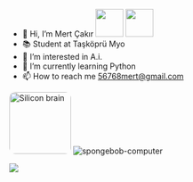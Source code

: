 - 👋 Hi, I’m Mert Çakır <img src="https://media.tenor.com/kRszz0WuOXYAAAAi/bongo-fox.gif" width="50"></h2> <img src="https://media.tenor.com/TuDbQ79kuPQAAAAi/fox-sunday.gif" width="50">
- 📚 Student at Taşköprü Myo
- 👀 I’m interested in A.i.
- 🌱 I’m currently learning Python
- 📫 How to reach me 56768mert@gmail.com

<img src = "https://github-production-user-asset-6210df.s3.amazonaws.com/82875825/293096708-9e8141af-580f-4aea-96c7-456ba69e80a4.gif?X-Amz-Algorithm=AWS4-HMAC-SHA256&X-Amz-Credential=AKIAIWNJYAX4CSVEH53A%2F20231227%2Fus-east-1%2Fs3%2Faws4_request&X-Amz-Date=20231227T203434Z&X-Amz-Expires=300&X-Amz-Signature=75eedb0842eba4682387101f9f03c04db331d56710170cdfbdb511710eaef05b&X-Amz-SignedHeaders=host&actor_id=82875825&key_id=0&repo_id=359767967" alt="Silicon brain" style="height: 111px; border-radius: 11px;">  ![spongebob-computer](https://github.com/MERT-CKR/MERT-CKR/assets/82875825/a7adfdb6-0a44-4755-82a1-67b6b6f7bee8)




![](https://komarev.com/ghpvc/?username=MERT-CKR&color=ff69b4&style=plastic?labelColor=7D898B)


